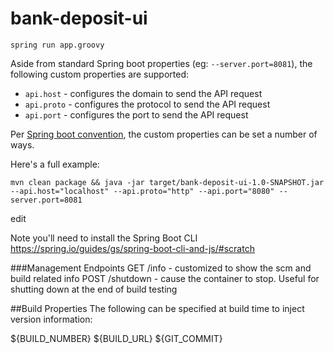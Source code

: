# bank-deposit-ui

```
spring run app.groovy
```

Aside from standard Spring boot properties (eg: `--server.port=8081`), the following custom properties are supported:

* `api.host` - configures the domain to send the API request
* `api.proto` - configures the protocol to send the API request
* `api.port` - configures the port to send the API request

Per [Spring boot convention](http://docs.spring.io/spring-boot/docs/current/reference/html/boot-features-external-config.html), the custom properties can be set a number of ways.

Here's a full example:
```
mvn clean package && java -jar target/bank-deposit-ui-1.0-SNAPSHOT.jar --api.host="localhost" --api.proto="http" --api.port="8080" --server.port=8081
```

edit

Note you'll need to install the Spring Boot CLI https://spring.io/guides/gs/spring-boot-cli-and-js/#scratch

###Management Endpoints
GET /info - customized to show the scm and build related info
POST /shutdown - cause the container to stop. Useful for
shutting down at the end of build testing

##Build Properties
The following can be specified at build time to inject version information:

${BUILD_NUMBER}
${BUILD_URL}
${GIT_COMMIT}
